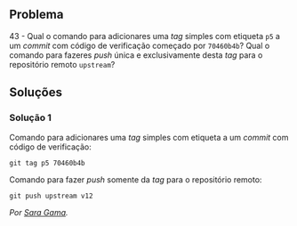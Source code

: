 ## Problema

43 - Qual o comando para adicionares uma _tag_ simples com etiqueta `p5` a um
_commit_ com código de verificação começado por `70460b4b`? Qual o comando para
fazeres _push_ única e exclusivamente desta _tag_ para o repositório remoto
`upstream`?

## Soluções

### Solução 1

Comando para adicionares uma _tag_ simples com etiqueta
a um _commit_ com código de verificação:

```
git tag p5 70460b4b
```

Comando para fazer _push_ somente da _tag_ para o repositório remoto:

```
git push upstream v12
```

*Por [Sara Gama](https://github.com/serapinta).*